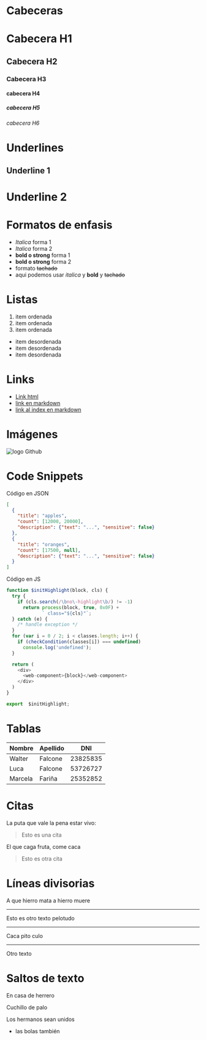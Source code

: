 # Cabeceras
# Cabecera H1
## Cabecera H2
### Cabecera H3
#### cabecera H4
##### cabecera H5
###### cabecera H6

# Underlines

Underline 1
--------

Underline 2
========

# Formatos de enfasis

- *Italica* forma 1
- _Italica_ forma 2
- **bold o strong** forma 1
- __bold o strong__ forma 2
- formato ~~tachado~~ 
- aqui podemos usar *italica* y **bold** y ~~tachado~~

# Listas
1. item ordenada
2. item ordenada
3. item ordenada
- item desordenada
- item desordenada
- item desordenada

# Links
- <a href="http://google.com">Link html</a>
- [link en markdown](https://highlightjs.org/static/demo/)
- [link al index en markdown](index.html)

# Imágenes
![logo Github](https://github.githubassets.com/images/modules/logos_page/GitHub-Mark.png)

# Code Snippets
Código en JSON
```JSON
[
  {
    "title": "apples",
    "count": [12000, 20000],
    "description": {"text": "...", "sensitive": false}
  },
  {
    "title": "oranges",
    "count": [17500, null],
    "description": {"text": "...", "sensitive": false}
  }
]
```
Código en JS
```Javascript
function $initHighlight(block, cls) {
  try {
    if (cls.search(/\bno\-highlight\b/) != -1)
      return process(block, true, 0x0F) +
             ` class="${cls}"`;
  } catch (e) {
    /* handle exception */
  }
  for (var i = 0 / 2; i < classes.length; i++) {
    if (checkCondition(classes[i]) === undefined)
      console.log('undefined');
  }

  return (
    <div>
      <web-component>{block}</web-component>
    </div>
  )
}

export  $initHighlight;
```

# Tablas
| Nombre | Apellido | DNI |
| ------ | -------- | --- |
| Walter | Falcone | 23825835 |
| Luca | Falcone | 53726727 |
| Marcela | Fariña | 25352852 | 

# Citas
La puta que vale la pena estar vivo: 
> Esto es una cita

El que caga fruta, come caca

> Esto es otra cita

# Líneas divisorias

A que hierro mata a hierro muere

---
Esto es otro texto pelotudo

*** 
Caca pito culo

___
Otro texto

# Saltos de texto

En casa de herrero

Cuchillo de palo

Los hermanos sean unidos
- las bolas también




